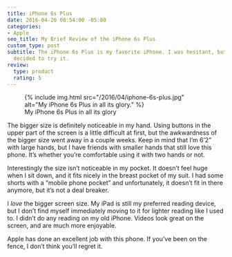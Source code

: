 ```yaml
---
title: iPhone 6s Plus
date: 2016-04-26 08:54:00 -05:00
categories:
- Apple
seo_title: My Brief Review of the iPhone 6s Plus
custom_type: post
subtitle: The iPhone 6s Plus is my favorite iPhone. I was hesitant, but I’m glad I
  decided to try it.
review:
  type: product
  rating: 5
---
```


<figure class="extendout">
  {% include img.html src="/2016/04/iphone-6s-plus.jpg" alt="My iPhone 6s Plus in all its glory." %}
  <figcaption>My iPhone 6s Plus in all its glory</figcaption>
</figure>

The bigger size is definitely noticeable in my hand. Using buttons in the upper part of the screen is a little difficult at first, but the awkwardness of the bigger size went away in a couple weeks. Keep in mind that I’m 6’2” with large hands, but I have friends with smaller hands that still love this phone. It’s whether you’re comfortable using it with two hands or not.

Interestingly the size isn’t noticeable in my pocket. It doesn’t feel huge when I sit down, and it fits nicely in the breast pocket of my suit. I had some shorts with a “mobile phone pocket” and unfortunately, it doesn’t fit in there anymore, but it’s not a deal breaker.

I _love_ the bigger screen size. My iPad is still my preferred reading device, but I don’t find myself immediately moving to it for lighter reading like I used to. I didn’t do any reading on my old iPhone. Videos look great on the screen, and are much more enjoyable.

Apple has done an excellent job with this phone. If you’ve been on the fence, I don’t think you’ll regret it.
